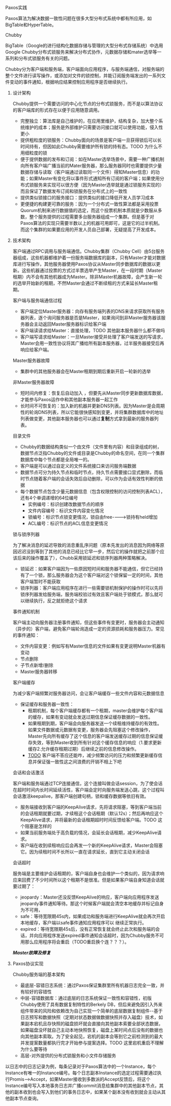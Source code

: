 Paxos实践

Paxos算法为解决数据一致性问题在很多大型分布式系统中都有所应用，如BigTable和HyperTable。

Chubby

BigTable（Google的进行结构化数据存储与管理的大型分布式存储系统）中选用Google Chubby分布式锁服务来解决分布式协作，元数据存储和mater选举等一系列和分布式锁服务有关的问题。

Chubby分为客户端和服务端，客户端面向应用程序，与服务端通信，对服务端的整个文件进行读写操作，或添加对文件的锁控制，并能订阅服务端发出的一系列文件变动的事件通知，根据响应结果控制应用程序是否继续执行。

1. 设计架构

   Chubby提供一个需要访问的中心化节点的分布式锁服务，而不是以算法协议的客户端库的形式存在以便于应用随意调用。

   - 完整独立：算法库是自己维护的，在应用里维护，结构复杂，加大整个系统维护的成本；服务是外部维护只需要访问接口就可以使用功能，侵入性更小
   - 提供粗粒度的锁服务：Chubby面向的场景是客户端一旦获得锁后可以长时间持有，但因如此Chubby需要维护所有锁的持有态。TODO 为什么不用细粒度的锁
   - 便于提供数据的发布和订阅：如在Master选举场景中，需要一种广播机制向所有客户端广播当前的Mater服务器，那么服务器同时也需要提供少量数据存储与读取（客户端通过读取同一个文件）得知Master信息）的功能；如果Master有变化将以事件形式通知所有订阅的客户端；如果使用分布式锁服务来实现可以很方便（因为Master选举就是通过锁服务实现的）而且保证了数据发布订阅和锁服务在分布式上的一致性
   - 提供类似锁接口的服务接口：提供类似的接口降低开发人员学习成本
   - 更便捷的构建更可靠的服务：因为一个分布式一致性算法都是采用投票Quorum机制来进行数据值的选定，而这个投票机制本质就是少数服从多数，整个服务提供的过程需要多台服务器组成一个集群。但是基于对Paxos算法的实现只需要半数以上的机器可用即可，这是它的过半机制。而这个集群的如果要应用的开发人员自己部署，无疑提高了开发成本。

2. 技术架构

    客户端通过RPC调用与服务端通信。Chubby集群（Chubby Cell）由5台服务器组成，这些机器都维护着一份服务端数据库的副本，只有Master才能对数据库进行写操作，其他服务器使用Paxos协议从Master同步数据库的数据以更新。这些机器通过投票的方式过半票选举产生Master，在一段时期（Master租期）内不会有其他机器成为Master。除非Master机器故障，会产生新一轮的选举开始新的租期，不然Master会通过不断续租的方式来延长Master租期。

   客户端与服务端通信过程

   - 客户端定位Master服务器：向存有服务端列表的DNS来请求获取所有服务器列表，逐个询问服务器是否是Master，如果询问到非Master服务器该服务器会主动返回Master服务器标识给客户端
   - 客户端读请求给Master：直接处理，TODO 其他副本服务器什么都不做吗
   - 客户端写请求给Master：一旦Master接受并处理了客户端发送的写请求，Master会用一致性协议将其广播给所有副本服务器，过半服务器接受后再响应给客户端。

   Master服务器故障

   - 集群中的其他服务器会在Master租期到期后重新开启一轮新的选举

   非Master服务器故障

   - 短时间内修复：恢复后自动加入 ，但要先从Master同步更新数据库数据，才能参与Paxos运作中和其他副本服务器一起工作
   - 长时间不可恢复的：加入新的机器并更新DNS列表。因为Master是会周期性的轮询DNS列表，所以它能很快感知到变更，并将集群数据库中的地址列表做变更，其他副本服务器也可以通过**复制**方式拿到最新的服务器列表。 

   目录文件

   - Chubby的数据结构类似一个由文件（文件里有内容）和目录组成的树，数据节点泛指Chubby的文件或目录是Chubby的命名空间，在同一个集群数据库中每个节点都是全局唯一的。
   - 客户端是可以通过自定义的文件系统接口来访问服务端数据
   - 数据节点可分为持久节点和临时节点，持久节点需要接口显式删除，而临时节点随着客户端的会话失效后自动删除，可以作为会话有效性判断的依据
   - 每个数据节点包含少量元数据信息（包含权限控制的访问控制列表ACL），还有4个单调递增的64位编号
     - 实例编号：标识创建改数据节点的顺序
     - 文件内容编号：标识文件内容变化情况
     - 锁编号：标识节点锁变更情况，锁自由free---->锁持有held增加
     - ACL编号：标识节点的ACL信息变更情况

   锁与锁序列器

   为了解决消息的延迟导致的消息重乱序问题（原本先发出的消息因为网络等原因迟迟没到等到了其他的消息已经比它早一步，然后它的操作就把之前那个应该后来的操作覆盖了），Chubb采用锁延迟和锁序列器两种策略解决。

   - 锁延迟：如果客户端因为一些原因短时间和服务器不能通信，但它已经持有了一个锁，那么服务器会为这个客户端对这个锁保留一定的时间，其他客户端暂时不能获取
   - 锁序列器：客户端应用程序在进行一些需要锁机制保护的操作时可以先将锁序列器发给服务端，服务端校验过有效且客户端处于锁模式，那么就可以继续执行，反之就拒绝这个请求

   事件通知机制

   客户端主动向服务器注册事件通知，但这些事件有变更时，服务器会主动通知（异步的）客户端，避免客户端轮询造成一定的资源损耗和服务器压力。常见的事件通知：

   - 文件内容变更：例如写有Master信息的文件如果有变更说明Master机器有变动
   - 节点删除
   - 子节点新增/删除
   - Master服务器转移

   客户端缓存

   为减少客户端频繁对服务器访问，会让客户端缓存一些文件内容和元数据信息

   - 保证缓存和服务器一致性：
     - 租期机制，每个客户端缓存都有一个租期，master会维护每个客户端的缓存，如果有变动就会发送过期信息保证缓存数据的一致性。
     - 如果租期到期，客户端会向服务器发送一个续租维持缓存的有效性。如果文件数据或元数据有变更，服务器会先阻塞这个修改操作，Master先向所有缓存了这个信息的客户端发送缓存过期的信息保证缓存失效，等到Master收到所有针对这个缓存信息的响应（1.要求更新缓存2.允许缓存租期过期）后继续之前的信息修改操作。
     - <u>TODO</u> 客户端不答应还能咋，减少频繁访问的压力和频繁更新缓存信息并保证强一致性这之间浪费的开销不相上下吧

   会话和会话激活

   客户端和服务端通过TCP连接通信，这个连接叫做会话session，为了使会话在超时时间内长时间延续活性，客户端会定时向服务端发送心跳，这个过程叫会话激活keepalive，那客户端创建句柄，锁和缓存数据等依旧有效。

   - 服务端接收到客户端的KeepAlive请求，先将请求阻塞，等到客户端当前的会话租期就要过期，才续租这个会话租期（默认12s）；然后再响应这个KeepAlive请求，并将最新的会话租期超时时间反馈给客户端。TODO 这个阻塞是怎样的
   - 如果当前服务端处于高负载的情况，会延长会话租期，减少KeepAlive请求。
   - 客户端在收到续租响应后会再发一个新的KeepAlive请求，Master会阻塞它。因为续租时间不长所以一直在请求延长，直到它主动关闭会话

   会话超时

   服务端是主要维护会话租期的，客户端自身也会维护一个类似的，因为请求响应来回费了不少时间所以这个租期不是很准。但是如果客户端自身知道会话就要过期了：

   - jeopardy：Master还没反馈KeepAlive的响应，客户端向应用程序发送jeopardy事件通知等待。那这个时候客户端就会清空本地缓存并标记自身为不可用，
   - safe：等待宽限期45s内，如果成功和服务端进行KeepAlive就会再次开启本地缓存，客户端以safe事件通知应用程序可以 继续正常执行。
   - expired：等待宽限期45s后，没有正常恢复就会终止此次和服务端的会话，并向应用程序发送expired事件通知会话超时，因为Chubby服务不可用那么应用程序将会重启（TODO重启换个连？？？）。

   ***Master故障及修复***

3. Paxos协议实现

   Chubby服务端的基本架构

   - 最底层-容错日志系统：通过Paxos保证集群里所有机器日志完全一致，并有较好的容错性
   - 中层-容错数据库：通过底层的日志系统保证一致性和容错性，初版Chubby使用了具有数据复制特性的Berkely DB，但后来避免因引入外来组件带来的风险和依赖改为自己实现一个简单的底层数据复制组件--基于日志预写和数据快照（定期对状态数据做数据快照并存入磁盘）技术，如果副本宕机且存快照的磁盘损坏就会直接向其他副本索要全部状态数据，如果磁盘没坏就自己主动本地快照恢复，磁盘上某时间点后没有的数据也向其他副本索取。为了安全起见，宕机的副本会等到它之前检测到的最大并发提案数量都执行完才开始参与提案选择。TODO 这里宕机重启不理解为什么要等待
   - 高层-对外提供的分布式锁服务和小文件存储服务

以日志中的日志记录为例，每条记录对于Paxos算法中的一个Instance，每个Instance有唯一的Instance编号。每个日志副本Instance的选定过程需要通过执行Promis-->Accept，如果Master接收到多数派的Accept反馈后，将这个Instance编号写入本地事务日志并广播commit消息给集群中的其他副本节点，其他的副本收到也会写入到他们的事务日志中，如果某个副本没有收到就会主动从其他副本节点查询。